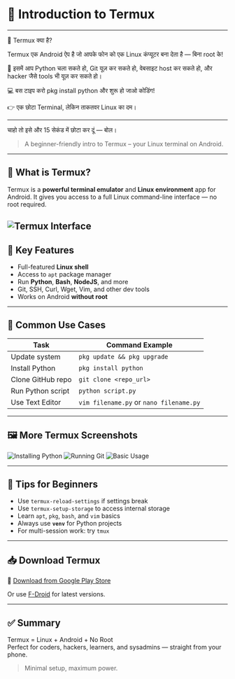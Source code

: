 # 📱 Introduction to Termux
---

📱 Termux क्या है?

Termux एक Android ऐप है जो आपके फोन को एक Linux कंप्यूटर बना देता है — बिना root के!

🧠 इसमें आप Python चला सकते हो, Git यूज़ कर सकते हो, वेबसाइट host कर सकते हो, और hacker जैसे tools भी यूज़ कर सकते हो।

💻 बस टाइप करो pkg install python और शुरू हो जाओ कोडिंग!

👉 एक छोटा Terminal, लेकिन ताकतवर Linux का दम।


---

चाहो तो इसे और 15 सेकंड में छोटा कर दूं — बोल।


> A beginner-friendly intro to Termux – your Linux terminal on Android.

---

## 📸 What is Termux?

Termux is a **powerful terminal emulator** and **Linux environment** app for Android. It gives you access to a full Linux command-line interface — no root required.

![Termux Interface](https://envs.sh/s/cjrjh3PtaNj-6XPTNiPx5g/ftz.jpg)
---

## 🌟 Key Features

- Full-featured **Linux shell**
- Access to `apt` package manager
- Run **Python**, **Bash**, **NodeJS**, and more
- Git, SSH, Curl, Wget, Vim, and other dev tools
- Works on Android **without root**

---

## 🔧 Common Use Cases

| Task                    | Command Example                     |
|-------------------------|--------------------------------------|
| Update system           | `pkg update && pkg upgrade`         |
| Install Python          | `pkg install python`                |
| Clone GitHub repo       | `git clone <repo_url>`              |
| Run Python script       | `python script.py`                  |
| Use Text Editor         | `vim filename.py` or `nano filename.py` |

---

## 🖼️ More Termux Screenshots

![Installing Python](https://i.stack.imgur.com/tQptk.png)
![Running Git](https://i.stack.imgur.com/zNpUJ.png)
![Basic Usage](https://i.stack.imgur.com/W9nW1.png)

---

## 🧠 Tips for Beginners

- Use `termux-reload-settings` if settings break
- Use `termux-setup-storage` to access internal storage
- Learn `apt`, `pkg`, `bash`, and `vim` basics
- Always use **`venv`** for Python projects
- For multi-session work: try `tmux`

---

## 📥 Download Termux

📲 [Download from Google Play Store](https://play.google.com/store/apps/details?id=com.termux)

Or use [F-Droid](https://f-droid.org/packages/com.termux/) for latest versions.

---

## ✅ Summary

Termux = Linux + Android + No Root  
Perfect for coders, hackers, learners, and sysadmins — straight from your phone.

> Minimal setup, maximum power.

